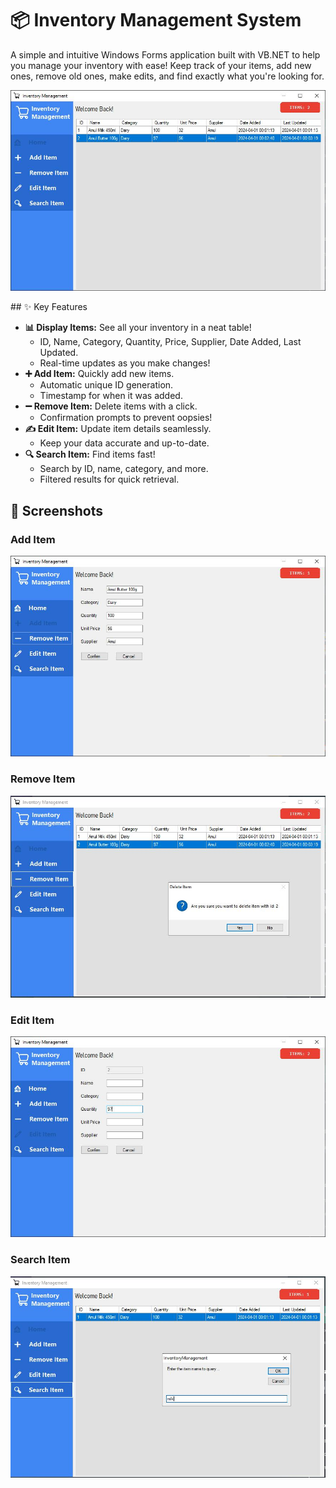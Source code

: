# 📦 Inventory Management System

A simple and intuitive Windows Forms application built with VB.NET to help you manage your inventory with ease! Keep track of your items, add new ones, remove old ones, make edits, and find exactly what you're looking for.

<p align="center">
  <img src="images/0.jpg" alt="Main Image"/>
</p>
## ✨ Key Features

* **📊 Display Items:** See all your inventory in a neat table!
    * ID, Name, Category, Quantity, Price, Supplier, Date Added, Last Updated.
    * Real-time updates as you make changes!
* **➕ Add Item:** Quickly add new items.
    * Automatic unique ID generation.
    * Timestamp for when it was added.
* **➖ Remove Item:** Delete items with a click.
    * Confirmation prompts to prevent oopsies!
* **✍️ Edit Item:** Update item details seamlessly.
    * Keep your data accurate and up-to-date.
* **🔍 Search Item:** Find items fast!
    * Search by ID, name, category, and more.
    * Filtered results for quick retrieval.

## 📸 Screenshots

### Add Item
![1](images/1.jpg)

### Remove Item
![3](images/3.jpg)

### Edit Item
![5](images/5.jpg)

### Search Item
![7](images/7.jpg)
